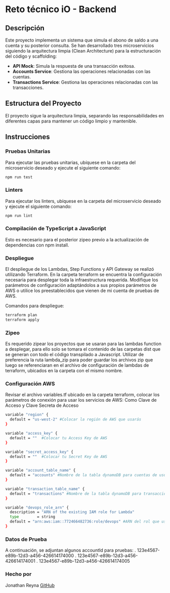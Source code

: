 # Reto técnico iO - Backend

## Descripción

Este proyecto implementa un sistema que simula el abono de saldo a una cuenta y su posterior consulta. Se han desarrollado tres microservicios siguiendo la arquitectura limpia (Clean Architecture) para la estructuración del código y scaffolding:

- **API Mock**: Simula la respuesta de una transacción exitosa.
- **Accounts Service**: Gestiona las operaciones relacionadas con las cuentas.
- **Transactions Service**: Gestiona las operaciones relacionadas con las transacciones.

## Estructura del Proyecto

El proyecto sigue la arquitectura limpia, separando las responsabilidades en diferentes capas para mantener un código limpio y mantenible.

## Instrucciones

### Pruebas Unitarias

Para ejecutar las pruebas unitarias, ubíquese en la carpeta del microservicio deseado y ejecute el siguiente comando:

```sh
npm run test
```
### Linters

Para ejecutar los linters, ubíquese en la carpeta del microservicio deseado y ejecute el siguiente comando:

```sh
npm run lint
```
### Compilación de TypeScript a JavaScript

Esto es necesario para el posterior zipeo previo a la actualización de dependencias con npm install.

### Despliegue

El despliegue de los Lambdas, Step Functions y API Gateway se realizó utilizando Terraform. En la carpeta terraform se encuentra la configuración necesaria para desplegar toda la infraestructura requerida. Modifique los parámetros de configuración adaptándolos a sus propios parámetros de AWS o utilice los preestablecidos que vienen de mi cuenta de pruebas de AWS.

Comandos para despliegue:

```sh
terraform plan
terraform apply
```

### Zipeo

Es requerido zipear los proyectos que se usaran para las lambdas function a desplegar, para ello solo se tomara el contenido de
las carpetas dist que se generan con todo el código transpilado a Javascript.
Utilizar de preferencia la ruta lambda_zip para poder guardar los archivos zip que luego se referenciaran en el archivo de
configuración de lambdas de terraform, ubicados en la carpeta con el mismo nombre. 

### Configuración AWS

Revisar el archivo variables.tf ubicado en la carpeta terraform, colocar los parámetros de conexión para usar los servicios de AWS: Como Clave de Acceso y Clave Secreta de Acceso

```sh
variable "region" {
  default = "us-west-2" #Colocar la región de AWS que usarás
}

variable "access_key" {
  default = ""  #Colocar tu Access Key de AWS
}

variable "secret_access_key" {
  default = ""  #Colocar tu Secret Key de AWS
}

variable "account_table_name" {
  default = "accounts" #Nombre de la tabla dynamoDB para cuentas de usuario
}

variable "transaction_table_name" {
  default = "transactions" #Nombre de la tabla dynamoDB para transacciones
}

variable "devops_role_arn" {
  description = "ARN of the existing IAM role for Lambda"
  type        = string
  default = "arn:aws:iam::772466482736:role/devops" #ARN del rol que usarás para utilizar los servicios AWS
}
```

### Datos de Prueba

A continuación, se adjuntan algunos accountId para pruebas:
. 123e4567-e89b-12d3-a456-426614174000
. 123e4567-e89b-12d3-a456-426614174001
. 123e4567-e89b-12d3-a456-426614174005

### Hecho por
Jonathan Reyna
[GitHub](https://github.com/jhonlpjr)
